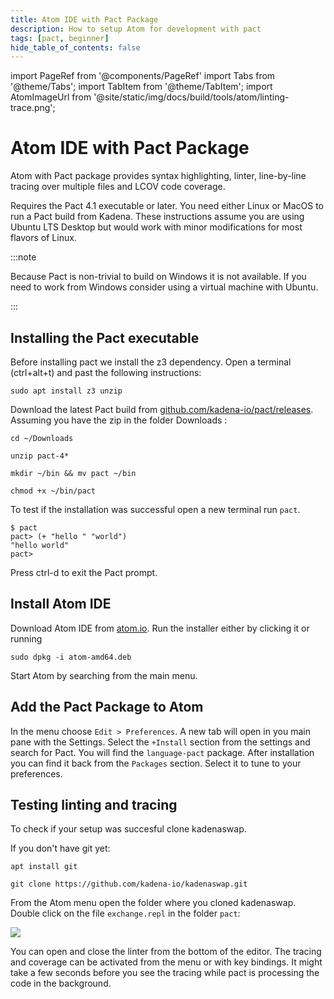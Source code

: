 ```yaml
---
title: Atom IDE with Pact Package
description: How to setup Atom for development with pact
tags: [pact, beginner]
hide_table_of_contents: false
---
```


import PageRef from '@components/PageRef'
import Tabs from '@theme/Tabs';
import TabItem from '@theme/TabItem';
import AtomImageUrl from '@site/static/img/docs/build/tools/atom/linting-trace.png';

# Atom IDE with Pact Package

Atom with Pact package provides syntax highlighting, linter, line-by-line tracing over multiple files and LCOV code coverage.

Requires the Pact 4.1 executable or later. You need either Linux or MacOS to run a Pact build from Kadena. These instructions assume you are using Ubuntu LTS Desktop but would work with minor modifications for most flavors of Linux.

:::note

Because Pact is non-trivial to build on Windows it is not available. If you need to work from Windows consider using a virtual machine with Ubuntu.

:::

## Installing the Pact executable

Before installing pact we install the z3 dependency. Open a terminal (ctrl+alt+t) and past the following instructions:
```
sudo apt install z3 unzip
```

Download the latest Pact build from [github.com/kadena-io/pact/releases](https://github.com/kadena-io/pact/releases).
Assuming you have the zip in the folder Downloads :
```
cd ~/Downloads
```
```
unzip pact-4*
```
```
mkdir ~/bin && mv pact ~/bin
```
```
chmod +x ~/bin/pact
```

To test if the installation was successful open a new terminal run `pact`. 
```
$ pact
pact> (+ "hello " "world")
"hello world"
pact>
```

Press ctrl-d to exit the Pact prompt.

## Install Atom IDE

Download Atom IDE from [atom.io](https://atom.io/). Run the installer either by clicking it or running
```
sudo dpkg -i atom-amd64.deb
```

Start Atom by searching from the main menu.


## Add the Pact Package to Atom

In the menu choose `Edit > Preferences`.
A new tab will open in you main pane with the Settings. Select the `+Install` section from the settings and search for Pact. You will find the `language-pact` package. After installation you can find it back from the `Packages` section. Select it to tune to your preferences. 

## Testing linting and tracing

To check if your setup was succesful clone kadenaswap.

If you don't have git yet:
```
apt install git
```

```
git clone https://github.com/kadena-io/kadenaswap.git
```

From the Atom menu open the folder where you cloned kadenaswap. Double click on the file `exchange.repl` in the folder `pact`:



<img src={AtomImageUrl} />

You can open and close the linter from the bottom of the editor. The tracing and coverage can be activated from the menu or with key bindings. It might take a few seconds before you see the tracing while pact is processing the code in the background.
